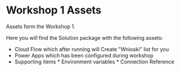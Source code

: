 # Workshop 1 Assets

Assets form the Workshop 1.

Here you will find the Solution package with the following assets:
  * Cloud Flow which after running will Create "Wnioski" list for you
  * Power Apps which has been configured during workshop
  * Supporting items
        * Environment variables
        * Connection Reference
